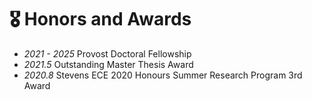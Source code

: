 # 🎖 Honors and Awards
- *2021 - 2025* Provost Doctoral Fellowship 
- *2021.5* Outstanding Master Thesis Award
- *2020.8* Stevens ECE 2020 Honours Summer Research Program 3rd Award